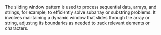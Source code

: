 The sliding window pattern is used to process sequential data, arrays, and strings,
for example, to efficiently solve subarray or substring problems.
It involves maintaining a dynamic window that slides through the array or string, adjusting its boundaries as needed to track relevant elements or characters.